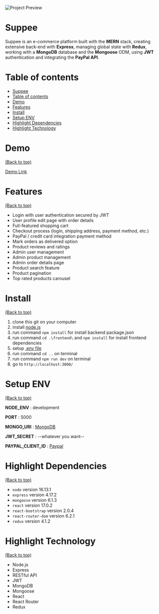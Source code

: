 <!-- Add banner here -->

![Project Preview](https://www.dropbox.com/s/2u3s4up6rukd7fk/entire_page.png?raw=1)

# Suppee

<!-- Describe your project in brief -->
Suppee is an e-commerce platform built with the **MERN** stack, creating extensive back-end with **Express**, managing global state with **Redux**, working with a **MongoDB** database and the **Mongoose** ODM, using **JWT** authentication and integrating the **PayPal API**.

# Table of contents

- [Suppee](#suppee)
- [Table of contents](#table-of-contents)
- [Demo](#demo)
- [Features](#features)
- [Install](#install)
- [Setup ENV](#setup-env)
- [Highlight Dependencies](#highlight-dependencies)
- [Highlight Technology](#highlight-technology)

# Demo

[(Back to top)](#table-of-contents)

[Demo Link](https://thasup-suppee.onrender.com/)

# Features

[(Back to top)](#table-of-contents)

- Login with user authentication secured by JWT
- User profile edit page with order details
- Full-featured shopping cart
- Checkout process (login, shipping address, payment method, etc.)
- PayPal / credit card integration payment method
- Mark orders as delivered option
- Product reviews and ratings
- Admin user management
- Admin product management
- Admin order details page
- Product search feature
- Product pagination
- Top rated products carousel

# Install

[(Back to top)](#table-of-contents)

1. clone this git on your computer
2. install [node.js](https://nodejs.org/en/)
3. run command `npm install` for install backend package.json
4. run command `cd .\frontend\` and `npm install` for install frontend dependencies
5. setup [.env file](#setup-env)
6. run command `cd ..` on terminal
7. run command `npm run dev` on terminal
8. go to `http://localhost:3000/`

# Setup ENV

[(Back to top)](#table-of-contents)

**NODE_ENV** : development

**PORT** : 5000

**MONGO_URI** : [MongoDB](https://www.mongodb.com/)

**JWT_SECRET** : --whatever you want--

**PAYPAL_CLIENT_ID** : [Paypal](https://developer.paypal.com/home)

# Highlight Dependencies

[(Back to top)](#table-of-contents)

- `node` version 16.13.1
- `express` version 4.17.2
- `mongoose` version 6.1.3
- `react` version 17.0.2
- `react-bootstrap` version 2.0.4
- `react-router-dom` version 6.2.1
- `redux` version 4.1.2

# Highlight Technology

[(Back to top)](#table-of-contents)

- Node.js
- Express
- RESTful API
- JWT
- MongoDB
- Mongoose
- React
- React Router
- Redux
